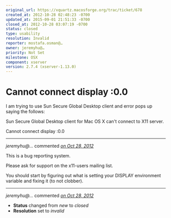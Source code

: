 ```yaml
---
original_url: https://xquartz.macosforge.org/trac/ticket/678
created_at: 2012-10-28 02:48:23 -0700
updated_at: 2015-09-01 21:51:33 -0700
closed_at: 2012-10-28 03:07:19 -0700
status: closed
type: usability
resolution: Invalid
reporter: mostafa.osman@…
owner: jeremyhu@…
priority: Not Set
milestone: OSX
component: xserver
version: 2.7.4 (xserver-1.13.0)
---
```


Cannot connect display :0.0
===========================


I am trying to use Sun Secure Global Desktop client and error pops up saying the follows:

Sun Secure Global Desktop client for Mac OS X can't connect to X11 server.

Cannot connect display :0.0



---

*jeremyhu@…* commented *[on Oct 28, 2012](https://xquartz.macosforge.org/trac/ticket/678#comment:1 "October 28, 2012 at 3:07 AM PDT")*

This is a bug reporting system.

Please ask for support on the x11-users mailing list.

You should start by figuring out what is setting your DISPLAY environment variable and fixing it (to not clobber).



---

*jeremyhu@…* commented *[on Oct 28, 2012](https://xquartz.macosforge.org/trac/ticket/678#comment:2 "October 28, 2012 at 3:07 AM PDT")*

-   **Status** changed from *new* to *closed*
-   **Resolution** set to *invalid*




